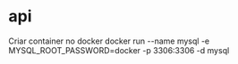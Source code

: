 # api
Criar container no docker
docker run --name mysql -e MYSQL_ROOT_PASSWORD=docker -p 3306:3306 -d mysql


